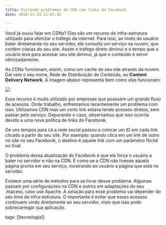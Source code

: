 ```yaml
---
title: Evitando problemas de CDN com links do Facebook
date: 2018-11-24 21:07:42

---
```



Você já ouviu falar em CDNs? Elas são um recurso de infra-estrutura utilizado para otimizar o tráfego da internet. Para isso, ao invés do usuário bater diretamente no seu servidor, ele consulta um serviço na nuvem, que contém cópias do seu site. Assim o tráfego direto diminui e o tempo que o usuário leva para acessar seu site diminui, já que o conteúdo é servir otimizadamente.

As CDNs funcionam, assim, como um cache do seu site através da nuvem. Daí vem o seu nome, Rede de Distribuição de Conteúdo, ou **Content Delivery Network**. A imagem abaixo representa bem como elas funcionam:

<img src="{{ site.baseurl }}/assets/cdn.jpg"/>


Esse recurso é muito utilizado por empresas que possuem um grande fluxo de acessos. Onde trabalho, enfrentamos recentemente um problema com isso. Utilizamos CDN mas um certo link estava tendo acessos diretos, sem passar pelo serviço. Depurando o caso, observamos que isso ocorria devido a uma nova política de links do Facebook.

De uns tempos para cá a rede social passou a colocar um ID em cada link clicado a partir do seu site. Por exemplo: quando clica em um link de outro no site no seu Facebook, o destino é aquele link com um parâmetro fbclid no final. 

O problema dessa atualização do Facebook é que ela força o usuário a bater no servidor e não na CDN. É como se a CDN não tivesse aquela página pronta em seu serviço, mostrando ao usuário a página que está no servidor.

Existem uma série de métodos para se livrar desse problema. Algumas passam por configurações na CDN e outros em adaptações do seu .htacess, caso use Apache. A solução para esse problema vai depender do seu time de infra-estrutura. O importante é evitar que esses acessos continuem vindo diretamente ao seu servidor, visto que isso pode sobrecarregar sua aplicação. 

tags: [[tecnologia]]